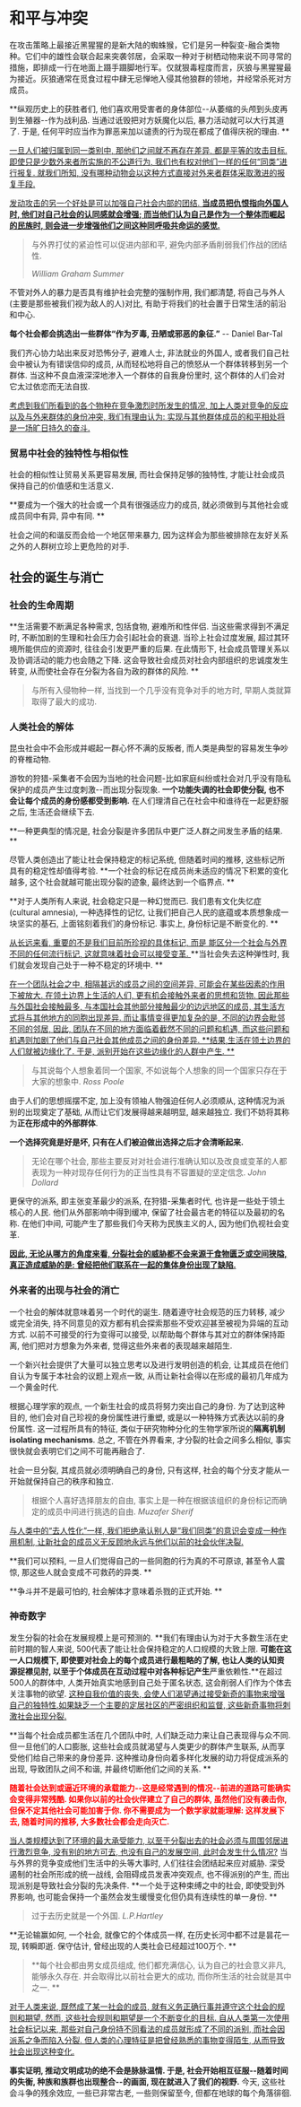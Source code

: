# 和平与冲突

在攻击策略上最接近黑猩猩的是新大陆的蜘蛛猴，它们是另一种裂变-融合类物种。它们中的雄性会联合起来突袭邻居，会采取一种对于树栖动物来说不同寻常的措施，即排成一行在地面上蹑手蹑脚地行军。仅就狠毒程度而言，灰狼与黑猩猩最为接近。灰狼通常在觅食过程中肆无忌惮地入侵其他狼群的领地，并经常杀死对方成员。

**纵观历史上的获胜者们, 他们喜欢用受害者的身体部位--从萎缩的头颅到头皮再到生殖器--作为战利品. 当通过诋毁把对方妖魔化以后, 暴力活动就可以大行其道了. 于是, 任何平时应当作为罪恶来加以谴责的行为现在都成了值得庆祝的理由. **

<u> 一旦人们被归属到同一类别中, 那他们之间就不再存在差异, 都是平等的攻击目标. 即使只是少数外来者所实施的不公道行为, 我们也有权对他们一样的任何“同类”进行报复. 就我们所知, 没有哪种动物会以这种方式直接对外来者群体采取激进的报复手段. </u>

<u>发动攻击的另一个好处是可以加强自己社会内部的团结. **当成员把仇恨指向外国人时, 他们对自己社会的认同感就会增强; 而当他们认为自己是作为一个整体而崛起的民族时, 则会进一步增强他们之间这种同呼吸共命运的感觉.**</u>

> 与外界打仗的紧迫性可以促进内部和平, 避免内部矛盾削弱我们作战的团结性. 
>
> *William Graham Summer*

不管对外人的暴力是否具有维护社会完整的强制作用, 我们都清楚, 将自己与外人(主要是那些被我们视为敌人的人)对比, 有助于将我们的社会置于日常生活的前沿和中心.

**每个社会都会挑选出一些群体“作为歹毒, 丑陋或邪恶的象征.”** -- Daniel Bar-Tal

我们齐心协力站出来反对恐怖分子, 避难人士, 非法就业的外国人, 或者我们自己社会中被认为有错误信仰的成员, 从而轻松地将自己的愤怒从一个群体转移到另一个群体. 当这种不良血液深深地渗入一个群体的自我身份里时, 这个群体的人们会对它太过依恋而无法自拔. 

<u>考虑到我们所看到的各个物种在竞争激烈时所发生的情况, 加上人类对竞争的反应以及与外来群体的身份冲突, 我们有理由认为: 实现与其他群体成员的和平相处将是一场旷日持久的奋斗. </u>

### 贸易中社会的独特性与相似性

社会的相似性让贸易关系更容易发展, 而社会保持足够的独特性, 才能让社会成员保持自己的价值感和生活意义. 

**要成为一个强大的社会或一个具有很强适应力的成员, 就必须做到与其他社会或成员同中有异, 异中有同. **

社会之间的和谐反而会给一个地区带来暴力, 因为这样会为那些被排除在友好关系之外的人群树立珍上更危险的对手. 

## 社会的诞生与消亡

### 社会的生命周期

**生活需要不断满足各种需求, 包括食物, 避难所和性伴侣. 当这些需求得到不满足时, 不断加剧的生理和社会压力会引起社会的衰退. 当珍上社会过度发展, 超过其环境所能供应的资源时, 往往会引发更严重的后果. 在此情形下, 社会成员管理关系以及协调活动的能力也会随之下降. 这会导致社会成员对社会内部组织的忠诚度发生转变, 从而使社会存在分裂为各自为政的群体的风险. **

> 与所有入侵物种一样, 当找到一个几乎没有竞争对手的地方时, 早期人类就算取得了最大的成功. 

### 人类社会的解体

昆虫社会中不会形成并崛起一群心怀不满的反叛者, 而人类是典型的容易发生争吵的脊椎动物. 

游牧的狩猎-采集者不会因为当地的社会问题-比如家庭纠纷或社会对几乎没有隐私保护的成员产生过度刺激--而出现分裂现象. **一个功能失调的社会即使分裂, 也不会让每个成员的身份感都受到影响.** 在人们理清自己在社会中和谁待在一起更舒服之后, 生活还会继续下去. 

**一种更典型的情况是, 社会分裂是许多团队中更广泛人群之间发生矛盾的结果. **

尽管人类创造出了能让社会保持稳定的标记系统, 但随着时间的推移, 这些标记所具有的稳定性却值得考验. **一个社会的标记在成员尚未适应的情况下积累的变化越多, 这个社会就越可能出现分裂的迹象, 最终达到一个临界点. **

**对于人类所有人来说, 社会稳定只是一种幻觉而已. 我们患有文化失忆症(cultural amnesia), 一种选择性的记忆, 让我们把自己人民的底蕴或本质想象成一块坚实的基石, 上面铭刻着我们的身份标记. 事实上, 身份标记是不断变化的. **

<u>从长远来看, 重要的不是我们目前所珍视的具体标记, 而是 能区分一个社会与外界不同的任何流行标记, 这就意味着社会可以接受变革. </u>**当社会失去这种弹性时, 我们就会发现自己处于一种不稳定的环境中. **

<u>在一个团队社会之中, 相隔甚远的成员之间的空间差异, 可能会在某些因素的作用下被放大. 在领土边界上生活的人们, 更有机会接触外来者的思想和货物. 因此那些与外国社会接触最多, 与本国社会其他部分接触最少的边远地区的成员, 其生活方式将与其他地方的同胞出现差异. 而让事情变得更加复杂的是, 不同的边界会毗邻不同的邻居, 因此, 团队在不同的地方面临着截然不同的问题和机遇, 而这些问题和机遇则加剧了他们与自己社会其他成员之间的身份差异. **结果,生活在领土边界的人们就被边缘化了. 于是, 派别开始在这些边缘化的人群中产生. **</u>

> 与其说每个人想象着同一个国家, 不如说每个人想象的同一个国家只存在于大家的想象中.   *Ross Poole*

由于人们的思想摇摆不定, 加上没有领袖人物强迫任何人必须顺从, 这种情况为派别的出现奠定了基础, 从而让它们发展得越来越明显, 越来越独立. 我们不妨将其称为**正在形成中的外部群体**.

**一个选择究竟是好是坏, 只有在人们被迫做出选择之后才会清晰起来.**

> 无论在哪个社会, 那些主要反对对社会进行准确认知以及改良或变革的人都表现为一种对现存任何行为的正当性具有不容置疑的坚定信念. *John Dollard*

更保守的派系, 即主张变革最少的派系, 在狩猎-采集者时代, 也许是一些处于领土核心的人民. 他们从外部影响中得到缓冲, 保留了社会最古老的特征以及最初的名称. 在他们中间, 可能产生了那些我们今天称为民族主义的人, 因为他们仇视社会变革. 

<u>**因此, 无论从哪方的角度来看, 分裂社会的威胁都不会来源于食物匮乏或空间狭隘, 真正造成威胁的是: 曾经把他们联系在一起的集体身份出现了缺陷.**</u>

### 外来者的出现与社会的消亡

一个社会的解体就意味着另一个时代的诞生. 随着遵守社会规范的压力转移, 减少或完全消失, 持不同意见的双方都有机会探索那些不受欢迎甚至被视为异端的互动方式. 以前不可接受的行为变得可以接受, 以帮助每个群体与其对立的群体保持距离, 他们把对方想象为外来者, 觉得这些外来者的表现越来越陌生. 

一个新兴社会提供了大量可以独立思考以及进行发明创造的机会, 让其成员在他们自认为专属于本社会的议题上观点一致, 从而让新社会得以在形成的最初几年成为一个黄金时代. 

根据心理学家的观点, 一个新生社会的成员将努力突出自己的身份. 为了达到这种目的, 他们会对自己珍视的身份属性进行重塑, 或是以一种特殊方式表达以前的身份属性. 这一过程所具有的特征, 类似于研究物种分化的生物学家所说的**隔离机制 isolating mechanisms**. 总之, 不管在外界看来, 才分裂的社会之间多么相似, 事实很快就会表明它们之间不可能再融合了. 

社会一旦分裂, 其成员就必须明确自己的身份, 只有这样, 社会的每个分支才能从一开始就保持自己的秩序和独立. 

> 根据个人喜好选择朋友的自由, 事实上是一种在根据该组织的身份标记而确定的成员中间进行挑选的自由. *Muzafer Sherif*

<u>与人类中的“去人性化”一样, 我们拒绝承认别人是”我们同类”的意识会变成一种作用机制, 让新社会的成员义无反顾地永远与他们以前的社会伙伴决裂. </u>

**我们可以预料, 一旦人们觉得自己的一些同胞的行为真的不可原谅, 甚至令人震惊, 那这些人就会变成不可救药的异类. **

**争斗并不是最可怕的, 社会解体才意味着杀戮的正式开始. **

### 神奇数字

发生分裂的社会在发展规模上是可预测的. **我们有理由认为对于大多数生活在史前时期的智人来说, 500代表了能让社会保持稳定的人口规模的大致上限. **可能在这一人口规模下, 即使要对社会上的每个成员进行最粗略的了解, 也让人类的认知资源捉襟见肘, 以至于个体成员在互动过程中对各种标记产生**严重依赖性.**在超过500人的群体中, 人类开始真实地感到自己处于匿名状态, 这会削弱人们作为个体去关注事物的欲望. <u>这种自我价值的丧失, 会使人们渴望通过接受新奇的事物来增强自己的独特性.如果缺乏一个主要的定居社区的严密组织和监督, 这些新奇事物将刺激社会出现分裂. </u>

**当每个社会成员都生活在几个团队中时, 人们缺乏动力来让自己表现得与众不同. 但一旦他们的人口膨胀, 这些社会成员就渴望与人类更少的群体产生联系, 从而享受他们给自己带来的身份差异. 这种推动身份向着多样化发展的动力将促成派系的出现, 导致团队之间不和谐, 并最终切断他们之间的关系. **

<b><font style="color:red;">随着社会达到或逼近环境的承载能力--这是经常遇到的情况--前进的道路可能确实会变得非常残酷. 如果你以前的社会伙伴建立了自己的群体, 虽然他们没有袭击你, 但保不定其他社会可能加害于你. 你不需要成为一个数学家就能理解: 这样发展下去, 随着时间的推移, 大多数社会都会走向灭亡. </font></b>

<u>当人类规模达到了环境的最大承受能力, 以至于分裂出去的社会必须与周围邻居进行激烈竞争, 没有别的地方可去, 也没有自己的发展空间, 此时会发生什么情况?</u> 当与外界的竞争变成他们生活中的头等大事时, 人们往往会团结起来应对威胁. 深受遏制的社会所形成的统一战线, 会阻碍成员发表冲突观点, 也不得派别的产生, 而出现派别是导致社会分裂的先决条件. **一个处于这种束缚之中的社会, 即使受到外界影响, 也可能会保持一个虽然会发生缓慢变化但仍具有连续性的单一身份. **

> 过于去历史就是一个外国. *L.P.Hartley*

**无论输赢如何, 一个社会, 就像它的个体成员一样, 在历史长河中都不过是昙花一现, 转瞬即逝. 保守估计, 曾经出现的人类社会已经超过100万个. **

> **每个社会都由男女成员组成, 他们都充满信心, 认为自己的社会意义非凡, 能够永久存在. 并会取得比以前社会更大的成功, 而你所生活的社会就是其中之一. **

<u>对于人类来说, 既然成了某一社会的成员, 就有义务正确行事并遵守这个社会的规则和期望. 然而, 这些社会规则和期望是一个不断变化的目标. 自从人类第一次使用社会标记以来, 那些对自己身份持不同看法的成员就形成了不同的派别, 而社会因派系之争而陷入分裂. 但人类的心理特征是把曾经熟悉的事物变得陌生, 从而导致社会出现这种变化. </u>

**事实证明, 推动文明成功的绝不会是脉脉温情. 于是, 社会开始相互征服--随着时间的失衡, 种族和族群也出现整合--的画面, 现在就进入了我们的视野.** 今天, 这些社会斗争的残余效应, 一些已非常古老, 一些则保留至今, 但都在地球的每个角落徘徊. 

